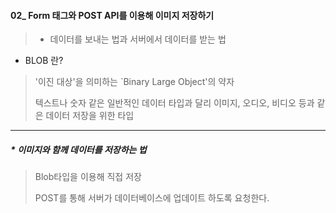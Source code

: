 #### 02_ Form 태그와 POST API를 이용해 이미지 저장하기 

> * 데이터를 보내는 법과 서버에서 데이터를 받는 법 

* BLOB 란?

> '이진 대상'을 의미하는 `Binary Large Object'의 약자 
>
> 텍스트나 숫자 같은 일반적인 데이터 타입과 달리 이미지, 오디오, 비디오 등과 같은 데이터 저장을 위한 타입



---



##### * 이미지와 함께 데이터를 저장하는 법 

> Blob타입을 이용해 직접 저장 
>
> POST를 통해 서버가 데이터베이스에 업데이트 하도록 요청한다. 

